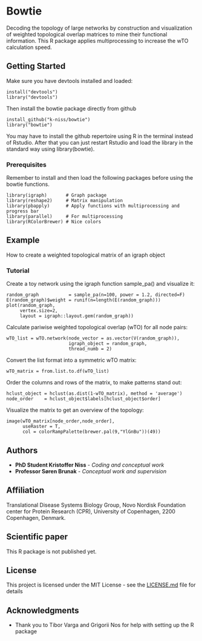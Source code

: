 # Bowtie

Decoding the topology of large networks by construction and visualization of weighted topological overlap matrices to mine their functional information. This R package applies multiprocessing to increase the wTO calculation speed.

## Getting Started

Make sure you have devtools installed and loaded:
```
install("devtools")
library("devtools")
```

Then install the bowtie package directly from github
```
install_github("k-niss/bowtie")
library("bowtie")
```

You may have to install the github repertoire using R in the terminal instead of Rstudio. After that you can just restart Rstudio and load the library in the standard way using library(bowtie).

### Prerequisites

Remember to install and then load the following packages before using the bowtie functions.

```
library(igraph)       # Graph package
library(reshape2)     # Matrix manipulation
library(pbapply)      # Apply functions with multiprocessing and progress bar
library(parallel)     # For multiprocessing
library(RColorBrewer) # Nice colors
```

## Example

How to create a weighted topological matrix of an igraph object

### Tutorial

Create a toy network using the igraph function sample_pa() and visualize it:
```
random_graph           = sample_pa(n=100, power = 1.2, directed=F)
E(random_graph)$weight = runif(n=length(E(random_graph)))
plot(random_graph, 
     vertex.size=2, 
     layout = igraph::layout.gem(random_graph))
```


Calculate pariwise weighted topological overlap (wTO) for all node pairs:
```
wTO_list = wTO.network(node_vector = as.vector(V(random_graph)), 
                       igraph_object = random_graph, 
                       thread_numb = 2)
```


Convert the list format into a symmetric wTO matrix:
```
wTO_matrix = from.list.to.df(wTO_list)
```


Order the columns and rows of the matrix, to make patterns stand out:
```
hclust_object = hclust(as.dist(1-wTO_matrix), method = 'average')
node_order    = hclust_object$labels[hclust_object$order]
```


Visualize the matrix to get an overview of the topology:
```
image(wTO_matrix[node_order,node_order], 
      useRaster = T, 
      col = colorRampPalette(brewer.pal(9,"YlGnBu"))(49))
```

## Authors

* **PhD Student Kristoffer Niss** - *Coding and conceptual work* 
* **Professor Søren Brunak** - *Conceptual work and supervision* 

## Affiliation

Translational Disease Systems Biology Group, Novo Nordisk Foundation center for Protein Research (CPR), University of Copenhagen, 2200 Copenhagen, Denmark. 

## Scientific paper

This R package is not published yet. 

## License

This project is licensed under the MIT License - see the [LICENSE.md](LICENSE.md) file for details

## Acknowledgments

* Thank you to Tibor Varga and Grigorii Nos for help with setting up the R package
